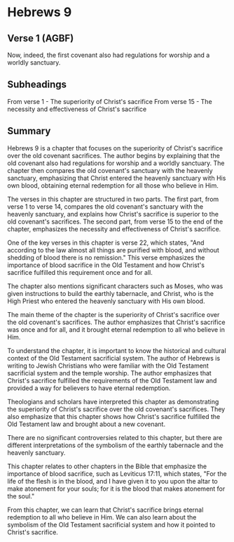 # Hebrews 9

## Verse 1 (AGBF)

Now, indeed, the first covenant also had regulations for worship and a worldly sanctuary.

## Subheadings

From verse 1 - The superiority of Christ's sacrifice
From verse 15 - The necessity and effectiveness of Christ's sacrifice

## Summary

Hebrews 9 is a chapter that focuses on the superiority of Christ's sacrifice over the old covenant sacrifices. The author begins by explaining that the old covenant also had regulations for worship and a worldly sanctuary. The chapter then compares the old covenant's sanctuary with the heavenly sanctuary, emphasizing that Christ entered the heavenly sanctuary with His own blood, obtaining eternal redemption for all those who believe in Him.

The verses in this chapter are structured in two parts. The first part, from verse 1 to verse 14, compares the old covenant's sanctuary with the heavenly sanctuary, and explains how Christ's sacrifice is superior to the old covenant's sacrifices. The second part, from verse 15 to the end of the chapter, emphasizes the necessity and effectiveness of Christ's sacrifice.

One of the key verses in this chapter is verse 22, which states, "And according to the law almost all things are purified with blood, and without shedding of blood there is no remission." This verse emphasizes the importance of blood sacrifice in the Old Testament and how Christ's sacrifice fulfilled this requirement once and for all.

The chapter also mentions significant characters such as Moses, who was given instructions to build the earthly tabernacle, and Christ, who is the High Priest who entered the heavenly sanctuary with His own blood.

The main theme of the chapter is the superiority of Christ's sacrifice over the old covenant's sacrifices. The author emphasizes that Christ's sacrifice was once and for all, and it brought eternal redemption to all who believe in Him.

To understand the chapter, it is important to know the historical and cultural context of the Old Testament sacrificial system. The author of Hebrews is writing to Jewish Christians who were familiar with the Old Testament sacrificial system and the temple worship. The author emphasizes that Christ's sacrifice fulfilled the requirements of the Old Testament law and provided a way for believers to have eternal redemption.

Theologians and scholars have interpreted this chapter as demonstrating the superiority of Christ's sacrifice over the old covenant's sacrifices. They also emphasize that this chapter shows how Christ's sacrifice fulfilled the Old Testament law and brought about a new covenant.

There are no significant controversies related to this chapter, but there are different interpretations of the symbolism of the earthly tabernacle and the heavenly sanctuary.

This chapter relates to other chapters in the Bible that emphasize the importance of blood sacrifice, such as Leviticus 17:11, which states, "For the life of the flesh is in the blood, and I have given it to you upon the altar to make atonement for your souls; for it is the blood that makes atonement for the soul."

From this chapter, we can learn that Christ's sacrifice brings eternal redemption to all who believe in Him. We can also learn about the symbolism of the Old Testament sacrificial system and how it pointed to Christ's sacrifice.